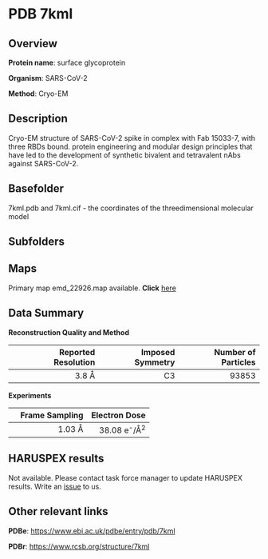 # PDB 7kml

## Overview

**Protein name**: surface glycoprotein

**Organism**: SARS-CoV-2

**Method**: Cryo-EM

## Description

Cryo-EM structure of SARS-CoV-2 spike in complex with Fab 15033-7, with three RBDs bound.  protein engineering and modular design principles that have led to the development of synthetic bivalent and tetravalent nAbs against SARS-CoV-2.

## Basefolder

7kml.pdb and 7kml.cif - the coordinates of the threedimensional molecular model

## Subfolders









## Maps

Primary map emd_22926.map available. **Click** [here](http://ftp.wwpdb.org/pub/emdb/structures/EMD-22926/map/) 

## Data Summary
**Reconstruction Quality and Method**

|   | Reported Resolution | Imposed Symmetry | Number of Particles |
|---|-------------:|----------------:|--------------:|
|   |3.8 Å|C3|93853|

**Experiments**

|   | Frame Sampling | Electron Dose |
|---|-------------:|----------------:|
|   |1.03 Å|38.08 e<sup>-</sup>/Å<sup>2</sup>|

## HARUSPEX results

Not available. Please contact task force manager to update HARUSPEX results. Write an [issue](https://github.com/thorn-lab/coronavirus_structural_task_force/issues) to us.

## Other relevant links 
**PDBe**:  https://www.ebi.ac.uk/pdbe/entry/pdb/7kml
 
**PDBr**: https://www.rcsb.org/structure/7kml 
